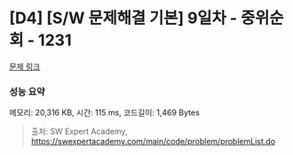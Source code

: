 # [D4] [S/W 문제해결 기본] 9일차 - 중위순회 - 1231 

[문제 링크](https://swexpertacademy.com/main/code/problem/problemDetail.do?contestProbId=AV140YnqAIECFAYD) 

### 성능 요약

메모리: 20,316 KB, 시간: 115 ms, 코드길이: 1,469 Bytes



> 출처: SW Expert Academy, https://swexpertacademy.com/main/code/problem/problemList.do